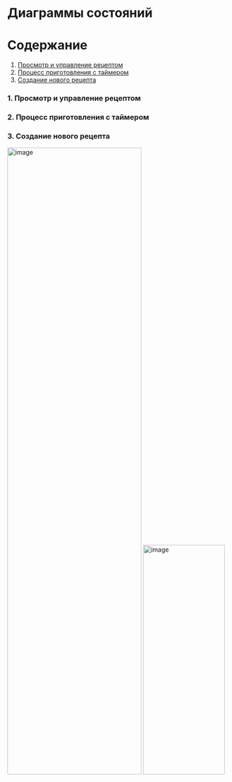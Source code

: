 # Диаграммы состояний

# Содержание
1. [Просмотр и управление рецептом](#1)
2. [Процесс приготовления с таймером](#2)
3. [Создание нового рецепта](#3)

### 1. Просмотр и управление рецептом<a name="1"></a>



### 2. Процесс приготовления с таймером<a name="2"></a>


  
### 3. Создание нового рецепта<a name="3"></a>
<img width="304" height="1420" alt="image" src="https://github.com/user-attachments/assets/6d24157a-89a7-4d7d-bdb3-038d012b1454" />

<img width="185" height="520" alt="image" src="https://github.com/user-attachments/assets/8e62f234-4f98-4532-ace1-027e31daf12c" />
